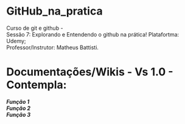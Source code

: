 # GitHub_na_pratica
Curso de git e github -  
Sessão 7: Explorando e Entendendo o github na prática! Platafortma:  Udemy;  
Professor/Instrutor: Matheus Battisti.

# Documentações/Wikis -  Vs 1.0 - Contempla:
_**Função 1**_  
_**Função 2**_  
_**Função 3**_  
